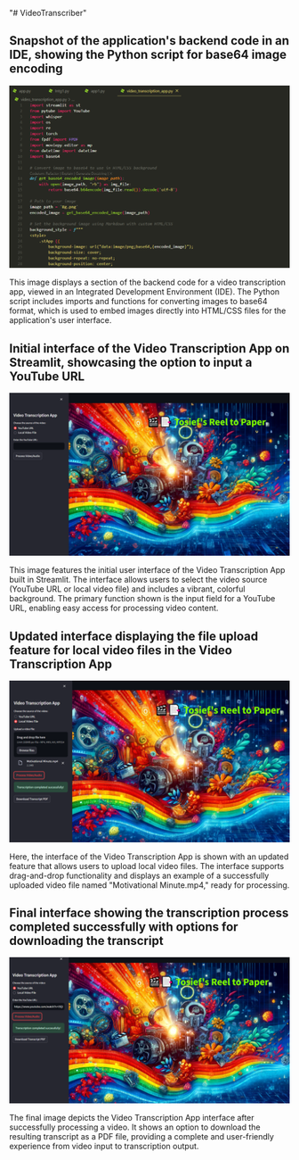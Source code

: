 "# VideoTranscriber" 












## Snapshot of the application's backend code in an IDE, showing the Python script for base64 image encoding
![Snapshot of the application's backend code in an IDE, showing the Python script for base64 image encoding](Screenshots/1.png)

This image displays a section of the backend code for a video transcription app, viewed in an Integrated Development Environment (IDE). The Python script includes imports and functions for converting images to base64 format, which is used to embed images directly into HTML/CSS files for the application's user interface.

## Initial interface of the Video Transcription App on Streamlit, showcasing the option to input a YouTube URL
![Initial interface of the Video Transcription App on Streamlit, showcasing the option to input a YouTube URL](Screenshots/2.png)

This image features the initial user interface of the Video Transcription App built in Streamlit. The interface allows users to select the video source (YouTube URL or local video file) and includes a vibrant, colorful background. The primary function shown is the input field for a YouTube URL, enabling easy access for processing video content.

## Updated interface displaying the file upload feature for local video files in the Video Transcription App
![Updated interface displaying the file upload feature for local video files in the Video Transcription App](Screenshots/3.png)

Here, the interface of the Video Transcription App is shown with an updated feature that allows users to upload local video files. The interface supports drag-and-drop functionality and displays an example of a successfully uploaded video file named "Motivational Minute.mp4," ready for processing.

## Final interface showing the transcription process completed successfully with options for downloading the transcript
![Final interface showing the transcription process completed successfully with options for downloading the transcript](Screenshots/4.png)

The final image depicts the Video Transcription App interface after successfully processing a video. It shows an option to download the resulting transcript as a PDF file, providing a complete and user-friendly experience from video input to transcription output.
